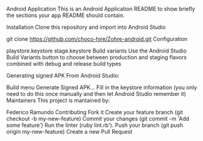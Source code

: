 Android Application
This is an Android Application README to show briefly the sections your app README should contain.

Installation
Clone this repository and import into Android Studio

git clone https://github.com/choco-hire/Zohre-android.git
Configuration

playstore.keystore
stage.keystore
Build variants
Use the Android Studio Build Variants button to choose between production and staging flavors combined with debug and release build types

Generating signed APK
From Android Studio:

Build menu
Generate Signed APK...
Fill in the keystore information (you only need to do this once manually and then let Android Studio remember it)
Maintainers
This project is mantained by:

Federico Ramundo
Contributing
Fork it
Create your feature branch (git checkout -b my-new-feature)
Commit your changes (git commit -m 'Add some feature')
Run the linter (ruby lint.rb').
Push your branch (git push origin my-new-feature)
Create a new Pull Request